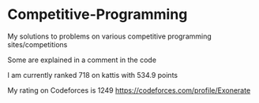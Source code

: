 # Competitive-Programming
My solutions to problems on various competitive programming sites/competitions

Some are explained in a comment in the code

I am currently ranked 718 on kattis with 534.9 points

My rating on Codeforces is 1249 https://codeforces.com/profile/Exonerate
